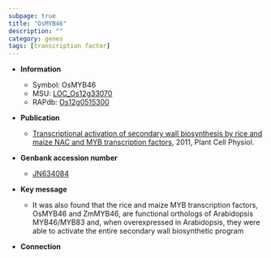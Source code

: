 ```yaml
---
subpage: true
title: "OsMYB46"
description: ""
category: genes
tags: [transcription factor]
---
```


* **Information**  
    + Symbol: OsMYB46  
    + MSU: [LOC_Os12g33070](http://rice.plantbiology.msu.edu/cgi-bin/ORF_infopage.cgi?orf=LOC_Os12g33070)  
    + RAPdb: [Os12g0515300](http://rapdb.dna.affrc.go.jp/viewer/gbrowse_details/irgsp1?name=Os12g0515300)  

* **Publication**  
    + [Transcriptional activation of secondary wall biosynthesis by rice and maize NAC and MYB transcription factors](http://www.ncbi.nlm.nih.gov/pubmed?term=Transcriptional+activation+of+secondary+wall+biosynthesis+by+rice+and+maize+NAC+and+MYB+transcription+factors%5BTitle%5D), 2011, Plant Cell Physiol.

* **Genbank accession number**  
    + [JN634084](http://www.ncbi.nlm.nih.gov/nuccore/JN634084)

* **Key message**  
    + It was also found that the rice and maize MYB transcription factors, OsMYB46 and ZmMYB46, are functional orthologs of Arabidopsis MYB46/MYB83 and, when overexpressed in Arabidopsis, they were able to activate the entire secondary wall biosynthetic program

* **Connection**  



